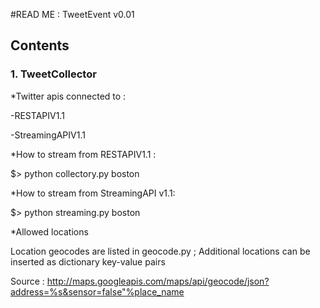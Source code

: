#READ ME : TweetEvent v0.01

## Contents
### 1. TweetCollector

*Twitter apis connected to :

-RESTAPIV1.1

-StreamingAPIV1.1

*How to stream from RESTAPIV1.1 :

$> python collectory.py boston

*How to stream from StreamingAPI v1.1:

$> python streaming.py boston

*Allowed locations 

Location geocodes are listed in geocode.py ; Additional locations can be inserted as dictionary key-value pairs

Source : http://maps.googleapis.com/maps/api/geocode/json?address=%s&sensor=false"%place_name
